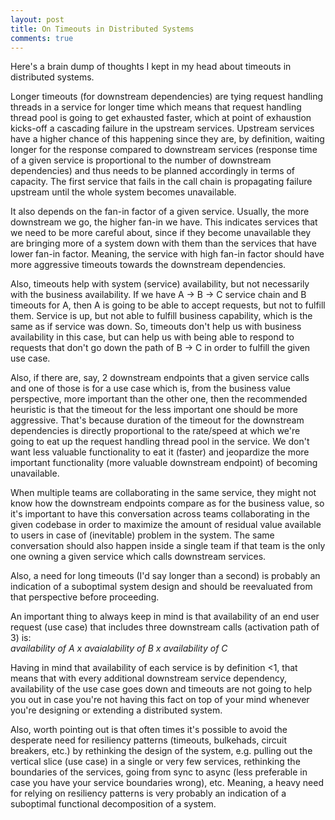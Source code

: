```yaml
---
layout: post
title: On Timeouts in Distributed Systems
comments: true
---
```



Here's a brain dump of thoughts I kept in my head about timeouts in distributed systems.

Longer timeouts (for downstream dependencies) are tying request handling threads in a service for longer time which means that request handling thread pool is going to get exhausted faster, which at point of exhaustion kicks-off a cascading failure in the upstream services.
Upstream services have a higher chance of this happening since they are, by definition, waiting longer for the response compared to downstream services (response time of a given service is proportional to the number of downstream dependencies) and thus needs to be planned accordingly in terms of capacity.
The first service that fails in the call chain is propagating failure upstream until the whole system becomes unavailable.

It also depends on the fan-in factor of a given service. Usually, the more downstream we go, the higher fan-in we have. This indicates services that we need to be more careful about, since if they become unavailable they are bringing more of a system down with them than the services that have lower fan-in factor.
Meaning, the service with high fan-in factor should have more aggressive timeouts towards the downstream dependencies.

Also, timeouts help with system (service) availability, but not necessarily with the business availability.
If we have A → B → C service chain and B timeouts for A, then A is going to be able to accept requests, but not to fulfill them. Service is up, but not able to fulfill business capability, which is the same as if service was down. So, timeouts don't help us with business availability in this case, but can help us with being able to respond to requests that don't go down the path of B → C in order to fulfill the given use case.

Also, if there are, say, 2 downstream endpoints that a given service calls and one of those is for a use case which is, from the business value perspective, more important than the other one, then the recommended heuristic is that the timeout for the less important one should be more aggressive. That's because duration of the timeout for the downstream dependencies is directly proportional to the rate/speed at which we're going to eat up the request handling thread pool in the service. We don't want less valuable functionality to eat it (faster) and jeopardize the more important functionality (more valuable downstream endpoint) of becoming unavailable.

When multiple teams are collaborating in the same service, they might not know how the downstream endpoints compare as for the business value, so it's important to have this conversation across teams collaborating in the given codebase in order to maximize the amount of residual value available to users in case of (inevitable) problem in the system.
The same conversation should also happen inside a single team if that team is the only one owning a given service which calls downstream services.

Also, a need for long timeouts (I'd say longer than a second) is probably an indication of a suboptimal system design and should be reevaluated from that perspective before proceeding.

An important thing to always keep in mind is that availability of an end user request (use case) that includes three downstream calls (activation path of 3) is:  
_availability of A x avaialability of B x availability of C_  

Having in mind that availability of each service is by definition <1, that means that with every additional downstream service dependency, availability of the use case goes down and timeouts are not going to help you out in case you're not having this fact on top of your mind whenever you're designing or extending a distributed system.

Also, worth pointing out is that often times it's possible to avoid the desperate need for resiliency patterns (timeouts, bulkehads, circuit breakers, etc.) by rethinking the design of the system, e.g. pulling out the vertical slice (use case) in a single or very few services, rethinking the boundaries of the services, going from sync to async (less preferable in case you have your service boundaries wrong), etc.
Meaning, a heavy need for relying on resiliency patterns is very probably an indication of a suboptimal functional decomposition of a system.
